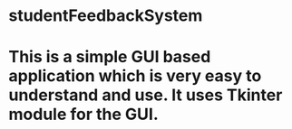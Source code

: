 #         studentFeedbackSystem
# This is a simple GUI based application which is very easy to understand and use. It uses Tkinter module for the GUI.

